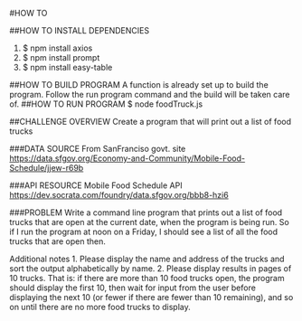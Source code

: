 #HOW TO

##HOW TO INSTALL DEPENDENCIES
  1. $ npm install axios
  2. $ npm install prompt
  3. $ npm install easy-table

##HOW TO BUILD PROGRAM
  A function is already set up to build the program.
  Follow the run program command and the build will be taken care of.
##HOW TO RUN PROGRAM
  $ node foodTruck.js

##CHALLENGE OVERVIEW
  Create a program that will print out a list of food trucks

###DATA SOURCE
   From SanFranciso govt. site https://data.sfgov.org/Economy-and-Community/Mobile-Food-Schedule/jjew-r69b

###API RESOURCE
  Mobile Food Schedule API
    https://dev.socrata.com/foundry/data.sfgov.org/bbb8-hzi6

###PROBLEM
  Write a command line program that prints out a list of food trucks that are
  open at the current date, when the program is being run. So if I run the
  program at noon on a Friday, I should see a list of all the food trucks that
  are open then.

  Additional notes
    1. Please display the name and address of the trucks and sort the output
       alphabetically by name.
    2. Please display results in pages of 10 trucks.
      That is: if there are more than 10 food trucks open, the program should
      display the first 10, then wait for input from the user before displaying
      the next 10 (or fewer if there are fewer than 10 remaining), and so on
      until there are no more food trucks to display.
